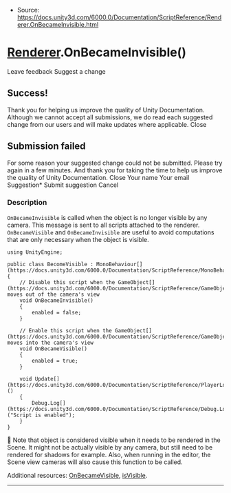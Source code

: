 * Source: https://docs.unity3d.com/6000.0/Documentation/ScriptReference/Renderer.OnBecameInvisible.html

#  [Renderer](https://docs.unity3d.com/6000.0/Documentation/ScriptReference/Renderer.html).OnBecameInvisible()
Leave feedback
Suggest a change
## Success!
Thank you for helping us improve the quality of Unity Documentation. Although we cannot accept all submissions, we do read each suggested change from our users and will make updates where applicable.
Close
## Submission failed
For some reason your suggested change could not be submitted. Please <a>try again</a> in a few minutes. And thank you for taking the time to help us improve the quality of Unity Documentation.
Close
Your name Your email Suggestion* Submit suggestion
Cancel
### Description
`OnBecameInvisible` is called when the object is no longer visible by any camera.
This message is sent to all scripts attached to the renderer. `OnBecameVisible` and `OnBecameInvisible` are useful to avoid computations that are only necessary when the object is visible.
```
using UnityEngine;  
  
public class BecomeVisible : MonoBehaviour[](https://docs.unity3d.com/6000.0/Documentation/ScriptReference/MonoBehaviour.html)
{
    // Disable this script when the GameObject[](https://docs.unity3d.com/6000.0/Documentation/ScriptReference/GameObject.html) moves out of the camera's view
    void OnBecameInvisible()
    {
        enabled = false;
    }  
  
    // Enable this script when the GameObject[](https://docs.unity3d.com/6000.0/Documentation/ScriptReference/GameObject.html) moves into the camera's view
    void OnBecameVisible()
    {
        enabled = true;
    }  
  
    void Update[](https://docs.unity3d.com/6000.0/Documentation/ScriptReference/PlayerLoop.Update.html)()
    {
        Debug.Log[](https://docs.unity3d.com/6000.0/Documentation/ScriptReference/Debug.Log.html)("Script is enabled");
    }
}

```

Note that object is considered visible when it needs to be rendered in the Scene. It might not be actually visible by any camera, but still need to be rendered for shadows for example. Also, when running in the editor, the Scene view cameras will also cause this function to be called.  
  
Additional resources: [OnBecameVisible](https://docs.unity3d.com/6000.0/Documentation/ScriptReference/Renderer.OnBecameVisible.html), [isVisible](https://docs.unity3d.com/6000.0/Documentation/ScriptReference/Renderer-isVisible.html).
* * *
